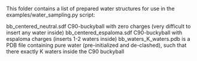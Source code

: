 This folder contains a list of prepared water structures for use in the examples/water_sampling.py script:

bb_centered_neutral.sdf C90-buckyball with zero charges (very difficult to insert any water inside)
bb_centered_espaloma.sdf C90-buckyball with espaloma charges (inserts 1-2 waters inside)
bb_waters_K_waters.pdb is a PDB file containing pure water (pre-initialized and de-clashed), such that there exactly K waters inside the C90 buckyball
